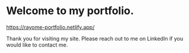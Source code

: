 # Welcome to my portfolio.

https://rayome-portfolio.netlify.app/

Thank you for visiting my site. Please reach out to me on LinkedIn if you would like to contact me.

